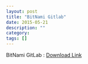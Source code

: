 ```yaml
---
layout: post
title: "BitNami Gitlab"
date: 2015-05-21
description: ""
category: 
tags: []
---
```

BitNami GitLab : [Download Link](https://bitnami.com/stack/gitlab/installer)
